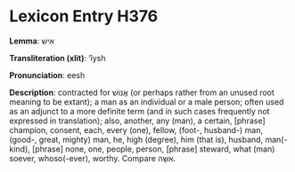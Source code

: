 # Lexicon Entry H376

**Lemma**: אִישׁ

**Transliteration (xlit)**: ʼîysh

**Pronunciation**: eesh

**Description**:
contracted for אֱנוֹשׁ (or perhaps rather from an unused root meaning to be extant); a man as an individual or a male person; often used as an adjunct to a more definite term (and in such cases frequently not expressed in translation); also, another, any (man), a certain, [phrase] champion, consent, each, every (one), fellow, (foot-, husband-) man, (good-, great, mighty) man, he, high (degree), him (that is), husband, man(-kind), [phrase] none, one, people, person, [phrase] steward, what (man) soever, whoso(-ever), worthy. Compare אִשָּׁה.
